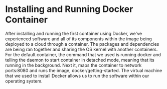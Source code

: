 
# Installing and Running Docker Container

After installing and running the first container using Docker, we&#39;ve experienced software and all of its components within the image being deployed to a cloud through a container. The packages and dependencies are being ran together and sharing the OS kernel with another containers. For the default container, the command that we used is running docker and telling the daemon to start container in detached mode, meaning that its running in the background. Next it, maps the container to network ports:8080 and runs the image, docker/getting-started. The virtual machine that we used to install Docker allows us to run the software within our operating system.
